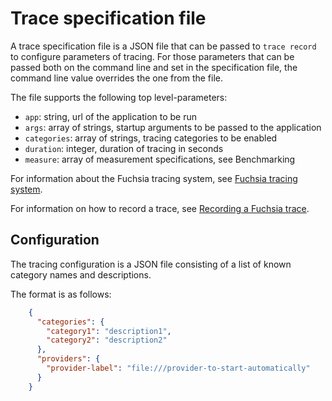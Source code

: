 # Trace specification file

A trace specification file is a JSON file that can be passed to `trace record`
to configure parameters of tracing. For those parameters that can be
passed both on the command line and set in the specification file, the command
line value overrides the one from the file.

The file supports the following top level-parameters:

 - `app`: string, url of the application to be run
 - `args`: array of strings, startup arguments to be passed to the application
 - `categories`: array of strings, tracing categories to be enabled
 - `duration`: integer, duration of tracing in seconds
 - `measure`: array of measurement specifications, see Benchmarking

For information about the Fuchsia tracing system,
see [Fuchsia tracing system](/docs/concepts/tracing/README.md).

For information on how to record a trace, see
[Recording a Fuchsia
trace](/docs/development/tracing/tutorial/recording-a-fuchsia-trace.md).

## Configuration

The tracing configuration is a JSON file consisting of a list of known
category names and descriptions.

The format is as follows:

```json
    {
      "categories": {
        "category1": "description1",
        "category2": "description2"
      },
      "providers": {
        "provider-label": "file:///provider-to-start-automatically"
      }
    }
```

